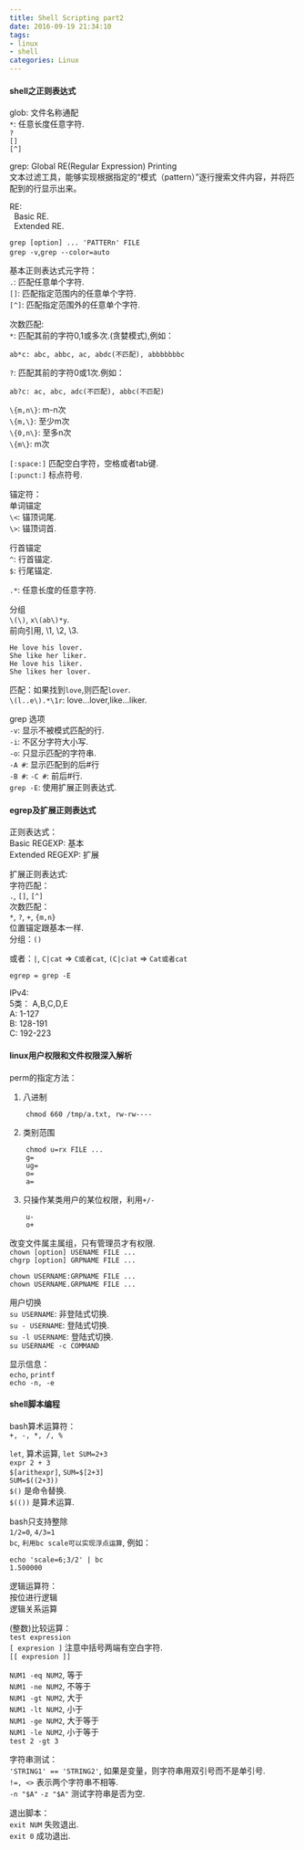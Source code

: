 ```yaml
---
title: Shell Scripting part2
date: 2016-09-19 21:34:10
tags: 
- linux
- shell
categories: Linux
---
```


#### shell之正则表达式 ####
glob: 文件名称通配  
`*`: 任意长度任意字符.  
`?`  
`[]`  
`[^]`  

grep: Global RE(Regular Expression) Printing  
文本过滤工具，能够实现根据指定的“模式（pattern）”逐行搜索文件内容，并将匹配到的行显示出来。  

RE:  
&nbsp;&nbsp;Basic RE.  
&nbsp;&nbsp;Extended RE.  

`grep [option] ... 'PATTERn' FILE`  
`grep -v`,`grep --color=auto`  

基本正则表达式元字符：  
`.`: 匹配任意单个字符.  
`[]`: 匹配指定范围内的任意单个字符.  
`[^]`: 匹配指定范围外的任意单个字符.  

次数匹配:  
`*`: 匹配其前的字符0,1或多次.(贪婪模式),例如：  

    ab*c: abc, abbc, ac, abdc(不匹配), abbbbbbbc
    
`?`: 匹配其前的字符0或1次.例如：  

    ab?c: ac, abc, adc(不匹配), abbc(不匹配)
    
`\{m,n\}`: m-n次  
`\{m,\}`: 至少m次  
`\{0,n\}`: 至多n次  
`\{m\}`: m次  

`[:space:]` 匹配空白字符，空格或者tab键.  
`[:punct:]` 标点符号.  

锚定符：  
单词锚定  
`\<`: 锚顶词尾.  
`\>`: 锚顶词首.  

行首锚定  
`^`: 行首锚定.  
`$`: 行尾锚定.  

`.*`: 任意长度的任意字符.  

分组  
`\(\)`, `x\(ab\)*y`.  
前向引用, \1, \2, \3.  
```
He love his lover.
She like her liker.
He love his liker.
She likes her lover.
```
匹配：如果找到`love`,则匹配`lover`.  
``\(l..e\).*\1r``: love...lover,like...liker.  

grep 选项  
`-v`: 显示不被模式匹配的行.  
`-i`: 不区分字符大小写.  
`-o`: 只显示匹配的字符串.  
`-A #`: 显示匹配到的后#行  
`-B #`:
`-C #`: 前后#行.  
`grep -E`: 使用扩展正则表达式.  

#### egrep及扩展正则表达式 ####
正则表达式：  
Basic REGEXP: 基本  
Extended REGEXP: 扩展  

扩展正则表达式:  
字符匹配：  
`.`, `[]`, `[^]`  
次数匹配：  
`*`, `?`, `+`, `{m,n}`  
位置锚定跟基本一样.  
分组：`()`  

或者：`|`, `C|cat` => `C或者cat`, `(C|c)at` => `Cat或者cat`  

`egrep = grep -E`  

IPv4:  
5类： A,B,C,D,E  
A: 1-127  
B: 128-191  
C: 192-223  

#### linux用户权限和文件权限深入解析 ####
perm的指定方法：  
1. 八进制  
```
    chmod 660 /tmp/a.txt, rw-rw----  
```
2. 类别范围  
```    
    chmod u=rx FILE ...
    g=
    ug=
    o=
    a=
```
3. 只操作某类用户的某位权限，利用`+/-`  
```    
    u-
    o+
```
改变文件属主属组，只有管理员才有权限.  
`chown [option] USENAME FILE ...`  
`chgrp [option] GRPNAME FILE ...`  
    
    chown USERNAME:GRPNAME FILE ...
    chown USERNAME.GRPNAME FILE ...

用户切换  
`su USERNAME`: 非登陆式切换.  
`su - USERNAME`: 登陆式切换.  
`su -l USERNAME`: 登陆式切换.  
`su USERNAME -c COMMAND`  

显示信息：  
`echo`, `printf`  
`echo -n, -e`

#### shell脚本编程 ####
bash算术运算符：  
`+, -, *, /, %`  

`let`, 算术运算, `let SUM=2+3`  
`expr 2 + 3`  
`$[arithexpr]`, `SUM=$[2+3]`  
`SUM=$((2+3))`  
`$()` 是命令替换.  
`$(())` 是算术运算.  

bash只支持整除  
`1/2=0`, `4/3=1`  
`bc`, `利用bc scale可以实现浮点运算`, 例如：  
    
    echo 'scale=6;3/2' | bc
    1.500000

逻辑运算符：  
按位进行逻辑  
逻辑关系运算  

(整数)比较运算：  
`test expression`  
`[ expresion ]` 注意中括号两端有空白字符.  
`[[ expresion ]]`  

`NUM1 -eq NUM2`, 等于  
`NUM1 -ne NUM2`, 不等于  
`NUM1 -gt NUM2`, 大于  
`NUM1 -lt NUM2`, 小于  
`NUM1 -ge NUM2`, 大于等于  
`NUM1 -le NUM2`, 小于等于  
`test 2 -gt 3`  

字符串测试：  
`'STRING1' == 'STRING2'`, 如果是变量，则字符串用双引号而不是单引号.  
`!=, <>` 表示两个字符串不相等.  
`-n "$A"`
`-z "$A"` 测试字符串是否为空.  

退出脚本：  
`exit NUM` 失败退出.  
`exit 0` 成功退出.  
